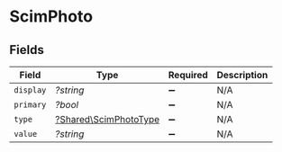 # ScimPhoto


## Fields

| Field                                                         | Type                                                          | Required                                                      | Description                                                   |
| ------------------------------------------------------------- | ------------------------------------------------------------- | ------------------------------------------------------------- | ------------------------------------------------------------- |
| `display`                                                     | *?string*                                                     | :heavy_minus_sign:                                            | N/A                                                           |
| `primary`                                                     | *?bool*                                                       | :heavy_minus_sign:                                            | N/A                                                           |
| `type`                                                        | [?Shared\ScimPhotoType](../../Models/Shared/ScimPhotoType.md) | :heavy_minus_sign:                                            | N/A                                                           |
| `value`                                                       | *?string*                                                     | :heavy_minus_sign:                                            | N/A                                                           |